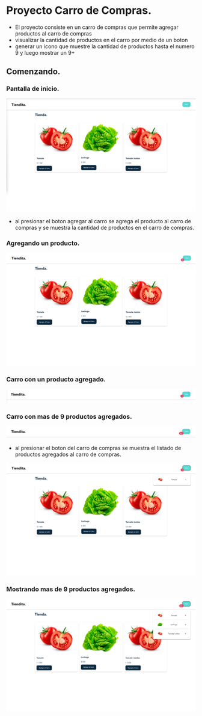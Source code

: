 # Proyecto Carro de Compras.
- El proyecto consiste en un carro de compras que permite agregar productos al carro de compras 
- visualizar la cantidad de productos en el carro por medio de un boton 
- generar un icono que muestre la cantidad de productos hasta el numero 9 y luego mostrar un 9+

## Comenzando.
### Pantalla de inicio.

![img.png](img.png)

- al presionar el boton agregar al carro se agrega el producto al carro de compras y se muestra la cantidad de productos en el carro de compras.

### Agregando un producto.

![img_1.png](img_1.png)

### Carro con un producto agregado.
![img_2.png](img_2.png)

### Carro con mas de 9 productos agregados.
![img_4.png](img_4.png)

- al presionar el boton del carro de compras se muestra el listado de productos agregados al carro de compras.

![img_3.png](img_3.png)

### Mostrando mas de 9 productos agregados.
![img_5.png](img_5.png)